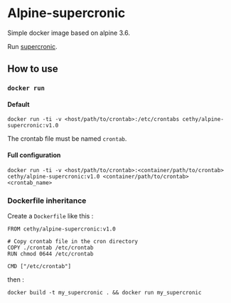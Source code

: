 Alpine-supercronic
===

Simple docker image based on alpine 3.6. 

Run [supercronic](https://github.com/aptible/supercronic).

## How to use
### `docker run`

#### Default

    docker run -ti -v <host/path/to/crontab>:/etc/crontabs cethy/alpine-supercronic:v1.0

The crontab file must be named `crontab`.

#### Full configuration

    docker run -ti -v <host/path/to/crontab>:<container/path/to/crontab> cethy/alpine-supercronic:v1.0 <container/path/to/crontab><crontab_name>

### Dockerfile inheritance
Create a `Dockerfile` like this :

    FROM cethy/alpine-supercronic:v1.0
    
    # Copy crontab file in the cron directory
    COPY ./crontab /etc/crontab
    RUN chmod 0644 /etc/crontab
    
    CMD ["/etc/crontab"]

then :

    docker build -t my_supercronic . && docker run my_supercronic
